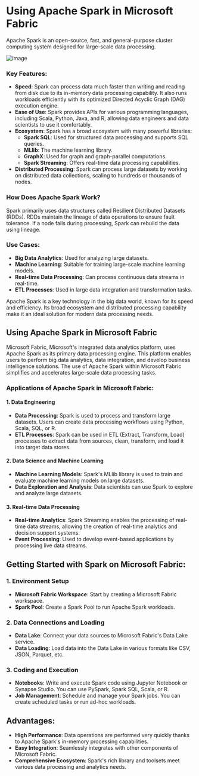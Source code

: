 # Using Apache Spark in Microsoft Fabric

Apache Spark is an open-source, fast, and general-purpose cluster computing system designed for large-scale data processing.

![image](https://github.com/user-attachments/assets/752b3a79-39be-4f26-aac6-df8c9a789305)


### Key Features:
- **Speed**: Spark can process data much faster than writing and reading from disk due to its in-memory data processing capability. It also runs workloads efficiently with its optimized Directed Acyclic Graph (DAG) execution engine.
- **Ease of Use**: Spark provides APIs for various programming languages, including Scala, Python, Java, and R, allowing data engineers and data scientists to use it comfortably.
- **Ecosystem**: Spark has a broad ecosystem with many powerful libraries:
  - **Spark SQL**: Used for structured data processing and supports SQL queries.
  - **MLlib**: The machine learning library.
  - **GraphX**: Used for graph and graph-parallel computations.
  - **Spark Streaming**: Offers real-time data processing capabilities.
- **Distributed Processing**: Spark can process large datasets by working on distributed data collections, scaling to hundreds or thousands of nodes.

### How Does Apache Spark Work?

Spark primarily uses data structures called Resilient Distributed Datasets (RDDs). RDDs maintain the lineage of data operations to ensure fault tolerance. If a node fails during processing, Spark can rebuild the data using lineage.

### Use Cases:
- **Big Data Analytics**: Used for analyzing large datasets.
- **Machine Learning**: Suitable for training large-scale machine learning models.
- **Real-time Data Processing**: Can process continuous data streams in real-time.
- **ETL Processes**: Used in large data integration and transformation tasks.

Apache Spark is a key technology in the big data world, known for its speed and efficiency. Its broad ecosystem and distributed processing capability make it an ideal solution for modern data processing needs.

## Using Apache Spark in Microsoft Fabric

Microsoft Fabric, Microsoft's integrated data analytics platform, uses Apache Spark as its primary data processing engine. This platform enables users to perform big data analytics, data integration, and develop business intelligence solutions. The use of Apache Spark within Microsoft Fabric simplifies and accelerates large-scale data processing tasks.

### Applications of Apache Spark in Microsoft Fabric:

#### 1. Data Engineering
- **Data Processing**: Spark is used to process and transform large datasets. Users can create data processing workflows using Python, Scala, SQL, or R.
- **ETL Processes**: Spark can be used in ETL (Extract, Transform, Load) processes to extract data from sources, clean, transform, and load it into target data stores.

#### 2. Data Science and Machine Learning
- **Machine Learning Models**: Spark's MLlib library is used to train and evaluate machine learning models on large datasets.
- **Data Exploration and Analysis**: Data scientists can use Spark to explore and analyze large datasets.

#### 3. Real-time Data Processing
- **Real-time Analytics**: Spark Streaming enables the processing of real-time data streams, allowing the creation of real-time analytics and decision support systems.
- **Event Processing**: Used to develop event-based applications by processing live data streams.

## Getting Started with Spark on Microsoft Fabric:

### 1. Environment Setup
- **Microsoft Fabric Workspace**: Start by creating a Microsoft Fabric workspace.
- **Spark Pool**: Create a Spark Pool to run Apache Spark workloads.

### 2. Data Connections and Loading
- **Data Lake**: Connect your data sources to Microsoft Fabric's Data Lake service.
- **Data Loading**: Load data into the Data Lake in various formats like CSV, JSON, Parquet, etc.

### 3. Coding and Execution
- **Notebooks**: Write and execute Spark code using Jupyter Notebook or Synapse Studio. You can use PySpark, Spark SQL, Scala, or R.
- **Job Management**: Schedule and manage your Spark jobs. You can create scheduled tasks or run ad-hoc workloads.

## Advantages:
- **High Performance**: Data operations are performed very quickly thanks to Apache Spark's in-memory processing capabilities.
- **Easy Integration**: Seamlessly integrates with other components of Microsoft Fabric.
- **Comprehensive Ecosystem**: Spark's rich library and toolsets meet various data processing and analytics needs.
